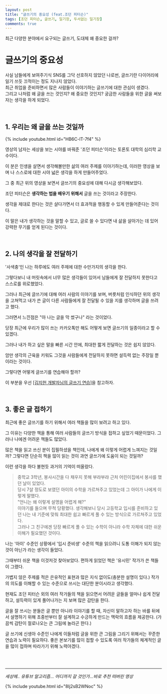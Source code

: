 ```yaml
---
layout: post
title: "글쓰기의 중요성 (feat.조던 피터슨)"
tags: [조던 피터슨, 글쓰기, 일기장, 두서없는 일기장]
comments: true
---
```


최근 다양한 분야에서 요구되는 글쓰기, 도대체 왜 중요한 걸까? 

# 글쓰기의 중요성

사실 남들에게 보여주기식 SNS를 그닥 선호하지 않았던 나로썬, 글쓰기란 다이어리에 일기 쓰듯 끄적이는 정도 지나지 않았다.<br>
최근 취업을 준비하면서 많은 사람들이 이야기하는 글쓰기에 대한 관심이 생겼다.<br>
그리고 나처럼 왜 글을 쓰는 것인지? 왜 중요한 것인지? 궁금한 사람들을 위한 글을 써보자는 생각을 하게 되었다.<br>

<br>

## 1. 우리는 왜 글을 쓰는 것일까

{% include youtube.html id="HB6C-lT-7f4" %}

영상의 남자는 세상을 보는 시야를 바꿔준 '조던 피터슨'이라는 토론토 대학의 심리학 교수이다. <br>

이 분은 인생을 살면서 생각해볼만한 삶의 여러 주제를 이야기하는데, 이러한 영상을 보며 나 스스로에 대한 시야 넓은 생각을 하게 만들어주었다.<br>

그 중 최근 위의 영상을 보면서 글쓰기의 중요성에 대해 다시금 생각해보았다.<br>

조던 피터슨은 **생각하는 법을 배우기 위해서** 글을 쓰는 것이라고 주장한다.<br>

생각을 제대로 한다는 것은 살다가면서 더 효과적을 행동할 수 있게 만들어준다는 것이다.<br>

이 말은 내가 생각하는 것을 말할 수 있고, 글로 쓸 수 있다면 내 삶을 살아가는 데 있어 강력한 무기를 얻게 된다는 것이다.<br>

<br>

## 2. 나의 생각을 잘 전달하기

'사색충'인 나는 하루에도 여러 주제에 대한 수만가지의 생각을 한다.<br>

그렇다보니 내 머릿속에서 너무 많은 생각들이 있어서 남들에게 잘 전달하지 못한다고 스스로를 위로했었다.<br>

그러나 최근에 글쓰기에 대해 여러 사람의 이야기를 보며, 버릇처럼 인식하던 위의 생각을 고쳐먹고 내가 쓴 글이 다른 사람들에게 잘 전달될 수 있을 지를 생각하며 글을 쓰려고 했다.<br>

그러면서 느낀점은 "아 나는 글을 막 썼구나" 라는 것이었다.<br>

당장 최근에 우리가 많이 쓰는 카카오톡만 해도 어떻게 보면 글쓰기의 일종이라고 할 수 있겠다.<br>

그러나 내가 하고 싶은 말을 빠른 시간 안에, 최대한 짧게 전달하는 것은 쉽지 않았다.<br>

암만 생각의 근육을 키워도 그것을 사람들에게 전달하지 못하면 설득력 없는 주장일 뿐이라는 것이다.<br>

그렇다면 어떻게 글쓰기를 연습해야 할까?

이 부분을 우선 [[김지헌 개발자님의 글쓰기 연습]](https://bosl95.github.io/%EA%B8%80%EC%97%B0%EC%8A%B5%EC%9D%98-%EA%B8%B0%EB%B3%B8/)을 참고하자.

<br>

## 3. 좋은 글 접하기

최근에 좋은 글쓰기를 하기 위해서 여러 책들을 많이 보려고 하고 있다.<br>

그 이유는 다양한 책을 통해 여러 사람들의 글쓰기 방식을 접하고 싶었기 때문이었다. 그러나 나에겐 어려운 책들도 많았다.<br>

많은 책을 읽고 쓰신 분이 집필하셨을 책인데, 나에게 왜 이렇게 어렵게 느껴지는 것일까? 그렇다면 단순히 책을 많이 읽는 것이 과연 글쓰기에 도움이 되는 것일까? <br>

이런 생각을 하다 불현듯 과거의 기억이 떠올랐다.<br>

> 중학교 3학년, 봉사시간을 다 채우지 못해 부랴부랴 근처 어린이집에서 봉사를 했던 날이 있었다.<br>
> 당시 7살 정도로 보였던 아이의 수학을 가르쳐주고 있었는데 그 아이가 나에게 이렇게 말했다.<br>
> "언니는 왜 이렇게 설명을 어렵게 해?" <br>
> 이야기를 들으며 무척 당황했다. 생각해보니 당시 고등학교 입시를 준비하고 있던 나는 내 기준에 맞춰 최대한 쉽고 빠르게 풀 수 있는 방식으로 가르쳐주고 있었다.<br>
> 그러나 그 친구에겐 당장 빠르게 풀 수 있는 수학이 아니라 수학 자체에 대한 쉬운 이해가 필요했던 것이다.<br>

나는 '아이' 수준인 상황에서 '입시 준비생' 수준의 책을 읽으려니 도통 이해가 되지 않는 것이 아닌가 라는 생각이 들었다.<br>

그때부터 쉬운 책을 이것저것 찾아보았다. 편하게 읽었던 책은 '유시민' 작가가 쓴 책들이 그랬다.<br>

가볍지 않은 주제를 적은 은유적인 표현과 많은 지식 없이도(충분한 설명이 있다.) 작가의 의도를 이해할 수 있는 수준으로 쓰시는 대단한 분이시라고 생각했다.<br>

현재도 조던 피터슨 외의 여러 작가들의 책을 읽으면서 어려운 글들을 얼마나 쉽게 전달하고, 설득력이 있게 풀어나가는 지 보며 많은 감탄을 한다.<br>

글을 잘 쓰시는 분들은 글 뿐만 아니라 이야기를 할 때, 자신이 말하고자 하는 바를 뒤에서 설명하기 위해 초중반부터 잘 설계하고 수긍하게 만드는 맥락의 흐름을 제공한다. (가끔씩 감탄이 절로나오는 큰 그림에 놀라곤 한다.)<br>

글 쓰기에 신생아 수준인 나에게 이들처럼 글을 위한 큰 그림을 그리기 위해서는 꾸준한 연습과 노력이 필요하다. 좋은 본보기를 많이 접할 수 있도록 여러 작가들의 체계적인 글을 많이 접하며 따라가기 위해 노력야겠다.<br>

<br>
<br>

---

*세상에.. 유튜브 알고리즘... 어디까지 갈 것인가...바로 추천 떠버린 영상*

{% include youtube.html id="8Ij2sB2WNoc" %}
